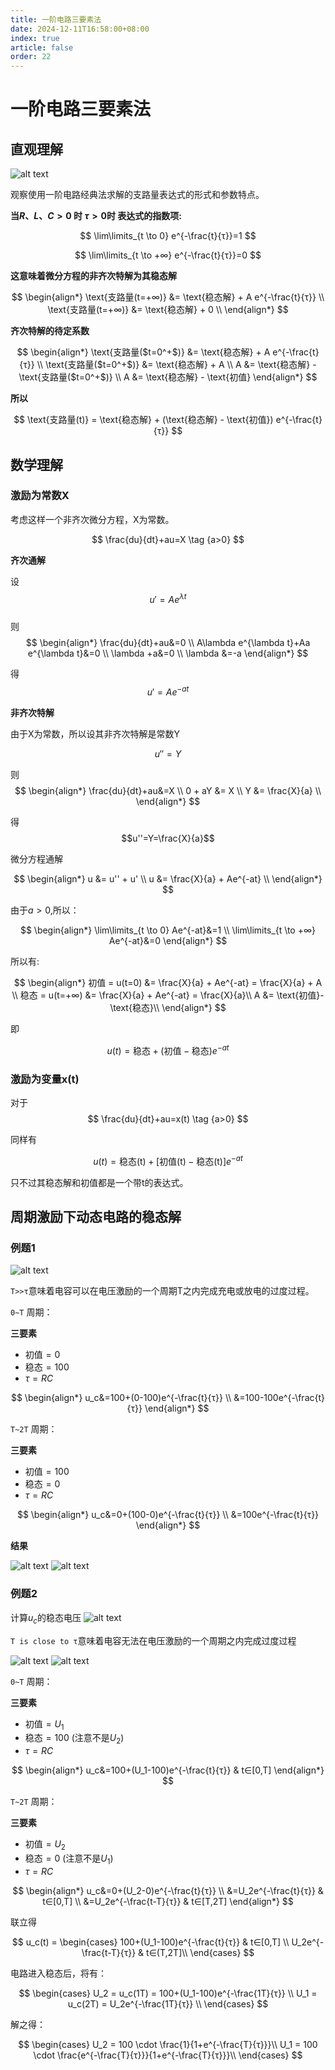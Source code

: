 ```yaml
---
title: 一阶电路三要素法
date: 2024-12-11T16:58:00+08:00
index: true
article: false
order: 22
---
```


# 一阶电路三要素法

## 直观理解

![alt text](assets/images/image-13.png)

观察使用一阶电路经典法求解的支路量表达式的形式和参数特点。

**当$R、L、C>0$ 时 $τ>0$时 表达式的指数项:**

$$
\lim\limits_{t \to 0} e^{-\frac{t}{τ}}=1
$$

$$
\lim\limits_{t \to +∞} e^{-\frac{t}{τ}}=0
$$


**这意味着微分方程的非齐次特解为其稳态解**

$$
\begin{align*}
\text{支路量(t=+∞)} &= \text{稳态解} + A e^{-\frac{t}{τ}} \\
\text{支路量(t=+∞)} &= \text{稳态解} + 0 \\
\end{align*}
$$

**齐次特解的待定系数**

$$
\begin{align*}
\text{支路量($t=0^+$)} &= \text{稳态解} + A e^{-\frac{t}{τ}} \\
\text{支路量($t=0^+$)} &= \text{稳态解} + A \\
A &= \text{稳态解} - \text{支路量($t=0^+$)} \\
A &= \text{稳态解} - \text{初值}
\end{align*}
$$


**所以**

$$
\text{支路量(t)} = \text{稳态解} + (\text{稳态解} - \text{初值}) e^{-\frac{t}{τ}}
$$

## 数学理解

### 激励为常数X

考虑这样一个非齐次微分方程，X为常数。

$$
\frac{du}{dt}+au=X \tag {a>0}
$$

**齐次通解**

设  
$$u'=Ae^{\lambda t}$$  
则  
$$
\begin{align*}
\frac{du}{dt}+au&=0 \\
A\lambda e^{\lambda t}+Aa e^{\lambda t}&=0 \\
\lambda +a&=0 \\
\lambda &=-a
\end{align*}
$$

得  
$$u'=Ae^{-at}$$

**非齐次特解**

由于X为常数，所以设其非齐次特解是常数Y

$$u''=Y$$  

则  
$$
\begin{align*}
    \frac{du}{dt}+au&=X \\
    0 + aY &= X \\
    Y &= \frac{X}{a} \\
\end{align*}
$$

得  
$$u''=Y=\frac{X}{a}$$


微分方程通解

$$
\begin{align*}
    u &= u'' + u' \\
    u &= \frac{X}{a} + Ae^{-at} \\
\end{align*}
$$


由于$a>0$,所以：

$$
\begin{align*}
    \lim\limits_{t \to 0} Ae^{-at}&=1 \\
    \lim\limits_{t \to +∞} Ae^{-at}&=0
\end{align*}
$$


所以有:

$$
\begin{align*}
    初值 = u(t=0) &= \frac{X}{a} + Ae^{-at} = \frac{X}{a} + A \\
    稳态 = u(t=+∞) &= \frac{X}{a} + Ae^{-at} = \frac{X}{a}\\
    A &= \text{初值}-\text{稳态}\\
\end{align*}
$$

即

$$
    u(t) = \text{稳态} + (\text{初值}-\text{稳态})e^{-at}
$$

### 激励为变量x(t)

对于
$$
\frac{du}{dt}+au=x(t) \tag {a>0}
$$

同样有

$$
u(t) = \text{稳态(t)} + [\text{初值(t)}-\text{稳态(t)}]e^{-at}
$$

只不过其稳态解和初值都是一个带t的表达式。


## 周期激励下动态电路的稳态解

### 例题1

![alt text](assets/images/image-14.png)

`T>>τ`意味着电容可以在电压激励的一个周期T之内完成充电或放电的过度过程。

`0~T` 周期：

**三要素**

- $\text{初值}=0$  
- $\text{稳态}=100$  
- $τ=RC$ 
 
$$
\begin{align*}
  u_c&=100+(0-100)e^{-\frac{t}{τ}} \\
  &=100-100e^{-\frac{t}{τ}}
\end{align*}
$$

`T~2T` 周期：

**三要素**
- $\text{初值}=100$  
- $\text{稳态}=0$  
- $τ=RC$  

$$
\begin{align*}
  u_c&=0+(100-0)e^{-\frac{t}{τ}} \\
  &=100e^{-\frac{t}{τ}}
\end{align*}
$$

**结果**

![alt text](assets/images/image-16.png)
![alt text](assets/images/image-15.png)


### 例题2

计算$u_c$的稳态电压
![alt text](assets/images/image-17.png)

`T is close to τ`意味着电容无法在电压激励的一个周期之内完成过度过程

![alt text](assets/images/image-18.png)
![alt text](assets/images/image-19.png)



`0~T` 周期：

**三要素**

- $\text{初值}=U_1$  
- $\text{稳态}=100$ (注意不是$U_2$)  
- $τ=RC$ 
 
$$
\begin{align*}
  u_c&=100+(U_1-100)e^{-\frac{t}{τ}} & t∈[0,T]
\end{align*}
$$


`T~2T` 周期：

**三要素**

- $\text{初值}=U_2$  
- $\text{稳态}=0$ (注意不是$U_1$)  
- $τ=RC$ 
 
$$
\begin{align*}
  u_c&=0+(U_2-0)e^{-\frac{t}{τ}} \\
  &=U_2e^{-\frac{t}{τ}} & t∈[0,T] \\
  &=U_2e^{-\frac{t-T}{τ}} & t∈[T,2T]
\end{align*}
$$

联立得

$$
u_c(t) =
\begin{cases}
  100+(U_1-100)e^{-\frac{t}{τ}} & t∈[0,T] \\
  U_2e^{-\frac{t-T}{τ}} & t∈(T,2T]\\
\end{cases}
$$


电路进入稳态后，将有：

$$
\begin{cases}
    U_2 = u_c(1T) = 100+(U_1-100)e^{-\frac{1T}{τ}} \\
    U_1 = u_c(2T) = U_2e^{-\frac{1T}{τ}} \\
\end{cases}
$$

解之得：

$$
\begin{cases}
    U_2  = 100 \cdot \frac{1}{1+e^{-\frac{T}{τ}}}\\
    U_1  = 100 \cdot \frac{e^{-\frac{T}{τ}}}{1+e^{-\frac{T}{τ}}}\\
\end{cases}
$$